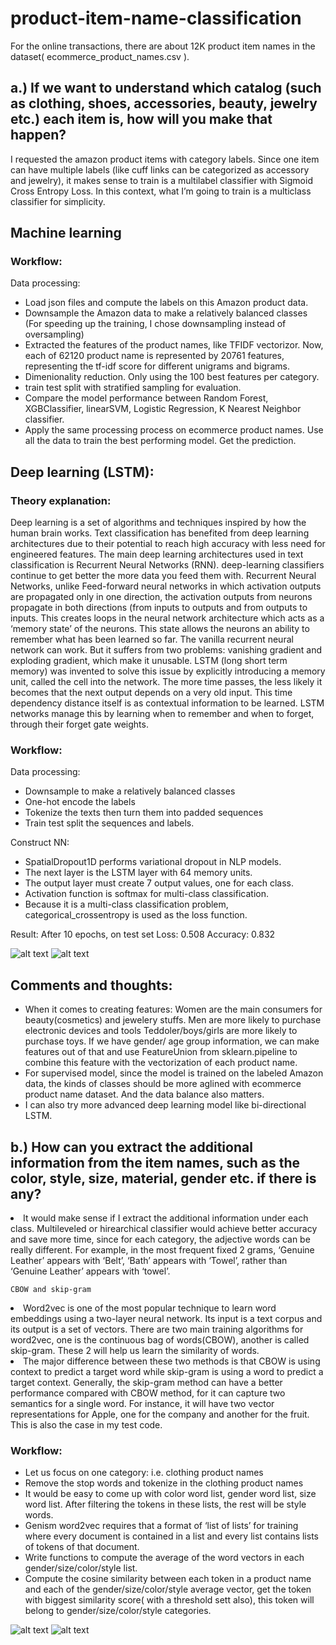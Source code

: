 # product-item-name-classification

For the online transactions, there are about 12K product item names in the dataset( ecommerce_product_names.csv ).

## a.) If we want to understand which catalog (such as clothing, shoes, accessories, beauty, jewelry etc.) each item is, how will you make that happen?

I requested the amazon product items with category labels.
Since one item can have multiple labels (like cuff links can be categorized as accessory and jewelry), 
it makes sense to train is a multilabel classifier with Sigmoid Cross Entropy Loss.
In this context, what I’m going to train is a multiclass classifier for simplicity.

## Machine learning

### Workflow:

Data processing:
* Load json files and compute the labels on this Amazon product data.
* Downsample the Amazon data to make a relatively balanced classes (For speeding up the training, I chose downsampling instead of oversampling)
* Extracted the features of the product names, like TFIDF vectorizor. Now, each of 62120 product name is represented by 20761 features, representing the tf-idf score for different unigrams and bigrams.
* Dimenionality reduction. Only using the 100 best features per category.
* train test split with stratified sampling for evaluation.
* Compare the model performance between Random Forest, XGBClassifier, linearSVM, Logistic Regression, K Nearest Neighbor classifier.
* Apply the same processing process on ecommerce product names. Use all the data to train the best performing model. Get the prediction.


## Deep learning (LSTM):
### Theory explanation:
Deep learning is a set of algorithms and techniques inspired by how the human brain works. Text classification has benefited from deep learning architectures due to their potential to reach high accuracy with less need for engineered features. The main deep learning architectures used in text classification is Recurrent Neural Networks (RNN). deep-learning classifiers continue to get better the more data you feed them with.
Recurrent Neural Networks, unlike Feed-forward neural networks in which activation outputs are propagated only in one direction, the activation outputs from neurons propagate in both directions (from inputs to outputs and from outputs to inputs. This creates loops in the neural network architecture which acts as a ‘memory state’ of the neurons. This state allows the neurons an ability to remember what has been learned so far.
The vanilla recurrent neural network can work. But it suffers from two problems: vanishing gradient and exploding gradient, which make it unusable. LSTM (long short term memory) was invented to solve this issue by explicitly introducing a memory unit, called the cell into the network. The more time passes, the less likely it becomes that the next output depends on a very old input. This time dependency distance itself is as contextual information to be learned. LSTM networks manage this by learning when to remember and when to forget, through their forget gate weights.


### Workflow:
Data processing:
* Downsample to make a relatively balanced classes
* One-hot encode the labels
* Tokenize the texts then turn them into padded sequences
* Train test split the sequences and labels.

Construct NN:
* SpatialDropout1D performs variational dropout in NLP models.
* The next layer is the LSTM layer with 64 memory units.
* The output layer must create 7 output values, one for each class.
* Activation function is softmax for multi-class classification.
* Because it is a multi-class classification problem, categorical_crossentropy is used as the loss function.

Result:
After 10 epochs, on test set
Loss: 0.508
Accuracy: 0.832

![alt text](https://github.com/JinghuiZhao/product-item-name-classification/blob/master/lstm_pred.png)
![alt text](https://github.com/JinghuiZhao/product-item-name-classification/blob/master/lstm_pred2.png)


## Comments and thoughts:
* When it comes to creating features:
Women are the main consumers for beauty(cosmetics) and jewelery stuffs.
Men are more likely to purchase electronic devices and tools Teddoler/boys/girls are more
likely to purchase toys. If we have gender/ age group information, we can make features out of that and use
FeatureUnion from sklearn.pipeline to combine this feature with the vectorization of each
product name.
* For supervised model, since the model is trained on the labeled Amazon data, the kinds of classes should be more aglined with ecommerce product name dataset. And the data balance also matters.
* I can also try more advanced deep learning model like bi-directional LSTM.



## b.) How can you extract the additional information from the item names, such as the color, style, size, material, gender etc. if there is any?

<li> It would make sense if I extract the additional information under each class. Multileveled or hirearchical classifier would achieve better accuracy and save more time, since for each category, the adjective words can be really different. For example, in the most frequent fixed 2 grams, ‘Genuine Leather’ appears with ‘Belt’, ‘Bath’ appears with ‘Towel’, rather than ‘Genuine Leather’ appears with ‘towel’. </li>

``` CBOW and skip-gram ``` 
<li> Word2vec is one of the most popular technique to learn word embeddings using a two-layer neural network. Its input is a text corpus and its output is a set of vectors. There are two main training algorithms for word2vec, one is the continuous bag of words(CBOW), another is called skip-gram. These 2 will help us learn the similarity of words. </li>

<li> The major difference between these two methods is that CBOW is using context to predict a target word while skip-gram is using a word to predict a target context. Generally, the skip-gram method can have a better performance compared with CBOW method, for it can capture two semantics for a single word. For instance, it will have two vector representations for Apple, one for the company and another for the fruit. This is also the case in my test code. </li>

### Workflow:
* Let us focus on one category: i.e. clothing product names
* Remove the stop words and tokenize in the clothing product names
* It would be easy to come up with color word list, gender word list, size word list. After filtering the tokens in these lists, the rest will be style words.
* Genism word2vec requires that a format of ‘list of lists’ for training where every document is contained in a list and every list contains lists of tokens of that document.
* Write functions to compute the average of the word vectors in each gender/size/color/style list.
* Compute the cosine similarity between each token in a product name and each of the gender/size/color/style average vector, get the token with biggest similarity score( with a threshold sett also), this token will belong to gender/size/color/style categories.

![alt text](https://github.com/JinghuiZhao/product-item-name-classification/blob/master/get_traits.png)
![alt text](https://github.com/JinghuiZhao/product-item-name-classification/blob/master/attributes.png)


